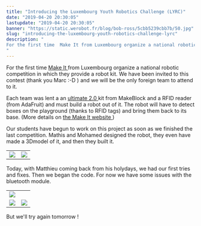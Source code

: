 ```yaml
---
title: "Introducing the Luxembourg Youth Robotics Challenge (LYRC)"
date: "2019-04-20 20:30:05"
lastupdate: "2019-04-20 20:30:05"
banner: "https://static.werobot.fr/blog/bob-ross/5cbb5239cbb7b/50.jpg"
slug: "introducing-the-luxembourg-youth-robotics-challenge-lyrc"
description: " 
For the first time  Make It from Luxembourg organize a national robotic competition in which they provide a robot kit.
"
---
```

For the first time <a href="https://www.makeit.lu"> Make It </a> from Luxembourg organize a national robotic competition in which they provide a robot kit.
We have been invited to this contest (thank you Marc :-D ) and we will be the only foreign team to attend to it.

Each team was lent a an <a href="https://www.makeblock.com/steam-kits/mbot-ultimate-2"> ultimate 2.0 </a> kit from MakeBlock and a RFID reader (from AdaFruit) and must build a robot out of it. The robot will have to detect boxes on the playground (thanks to RFID tags) and bring them back to its base. (More details on <a href="https://www.makeit.lu/?page_id=64"> the Make It website </a> )

Our students have begun to work on this project as soon as we finished the last competition.
Mathis and Mohamed designed the robot, they even have made a 3Dmodel of it, and then they built it.

<table>
<tr>
<td><img src="https://static.werobot.fr/blog/bob-ross/5cbb527fa0352/50.jpg"></td>
<td><img src="https://static.werobot.fr/blog/bob-ross/5cbb5273c1b55/50.jpg"></td>
</tr>
</table>

Today, with Matthieu coming back from his holydays, we had our first tries and fixes. Then we began the code.
For now we have some issues with the bluetooth module.

<table>
<tr>
<td colspan="2"><img src="https://static.werobot.fr/blog/bob-ross/5cbb524c52a7e/50.jpg"></td>
</tr>
<tr>
<td><img src="https://static.werobot.fr/blog/bob-ross/5cbb520745ef4/50.jpg"></td>
<td><img src="https://static.werobot.fr/blog/bob-ross/5cbb51cfdf030/50.jpg"></td>
</tr>
</table>

But we'll try again tomorrow !
    
